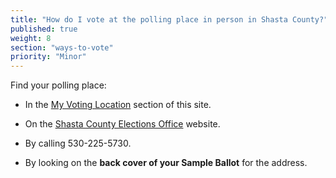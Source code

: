 ```yaml
---
title: "How do I vote at the polling place in person in Shasta County?"
published: true
weight: 8
section: "ways-to-vote"
priority: "Minor"
---
```


Find your polling place:  

- In the [My Voting Location](#section-my-polling-place) section of this site.  

- On the [Shasta County Elections Office](https://www.elections.co.shasta.ca.us/voting/voter-lookups/my-polling-site/#Search) website.  

- By calling 530-225-5730.  

- By looking on the **back cover of your Sample Ballot** for the address.  
